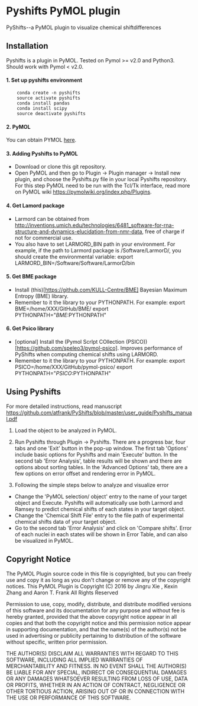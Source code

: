 
# Pyshifts PyMOL plugin
PyShifts--a PyMOL plugin to visualize chemical shiftdifferences
 
## Installation
Pyshifts is a plugin in PyMOL. Tested on Pymol >= v2.0 and Python3. Should work with Pymol < v2.0.

#### 1. Set up pyshifts environment
        conda create -n pyshifts
        source activate pyshifts
        conda install pandas
        conda install scipy
        source deactivate pyshifts
        
#### 2. PyMOL 
You can obtain PYMOL [here](https://pymol.org/2/).

#### 3. Adding Pyshifts to PyMOL
- Download or clone this git repository.
- Open PyMOL and then go to Plugin -> Plugin manager -> Install new plugin, and choose the Pyshifts.py file in your local Pyshifts repository. For this step PyMOL need to be run with the Tcl/Tk interface, read more on PyMOL wiki https://pymolwiki.org/index.php/Plugins.

#### 4. Get Lamord package
- Larmord can be obtained from http://inventions.umich.edu/technologies/6481_software-for-rna-structure-and-dynamics-elucidation-from-nmr-data, free of charge if not for commercial use. 
- You also have to set LARMORD_BIN path in your environment. For example, if the path to Larmord package is 
/Software/LarmorD/, you should create the environmental variable: 
        export LARMORD_BIN=/Software/Software/LarmorD/bin
#### 5. Get BME package
- Install (this)[https://github.com/KULL-Centre/BME] Bayesian Maximum Entropy (BME) library.
- Remember to it the library to your PYTHONPATH. For example:
        export BME=/home/XXX/GitHub/BME/
        export PYTHONPATH="${BME}:$PYTHONPATH"

#### 6. Get Psico library
- [optional] Install the (Pymol ScrIpt COllection (PSICO))[https://github.com/speleo3/pymol-psico]. Improves performance of PyShifts when computing chemical shifts using LARMORD.
- Remember to it the library to your PYTHONPATH. For example:
        export PSICO=/home/XXX/GitHub/pymol-psico/
        export PYTHONPATH="${PSICO}:$PYTHONPATH"

## Using Pyshifts
For more detailed instructions, read manuscript https://github.com/atfrank/PyShifts/blob/master/user_guide/Pyshifts_manual.pdf

1. Load the object to be analyzed in PyMOL.

2. Run Pyshifts through Plugin -> Pyshifts. There are a progress bar, four tabs and one 'Exit' button in the pop-up window. The first tab 'Options' include basic options for Pyshifts and main 'Execute' button. In the second tab 'Error Analysis', table results will be shown and there are options about sorting tables. In the 'Advanced Options' tab, there are a few options on error offset and rendering error in PyMOL.

3. Following the simple steps below to analyze and visualize error
  - Change the 'PyMOL selection/ object' entry to the name of your target object and Execute. Pyshifts will automatically use both Larmord and Ramsey to predict chemical shifts of each states in your target object.
  - Change the 'Chemical Shift File' entry to the file path of experimental chemical shifts data of your target object.
  - Go to the second tab 'Error Analysis' and click on 'Compare shifts'. Error of each nuclei in each states will be shown in Error Table, and can also be visualized in PyMOL.

## Copyright Notice

The PyMOL Plugin source code in this file is copyrighted, but you can
freely use and copy it as long as you don't change or remove any of
the copyright notices.
                      This PyMOL Plugin is Copyright (C) 2016 by 
           Jingru Xie <jingrux at umich dot edu>, Kexin Zhang <kexin at umich dot edu> and Aaron T. Frank <afrankz at umich dot edu>
                              All Rights Reserved

Permission to use, copy, modify, distribute, and distribute modified
versions of this software and its documentation for any purpose and
without fee is hereby granted, provided that the above copyright
notice appear in all copies and that both the copyright notice and
this permission notice appear in supporting documentation, and that
the name(s) of the author(s) not be used in advertising or publicity
pertaining to distribution of the software without specific, written
prior permission.

THE AUTHOR(S) DISCLAIM ALL WARRANTIES WITH REGARD TO THIS SOFTWARE,
INCLUDING ALL IMPLIED WARRANTIES OF MERCHANTABILITY AND FITNESS.  IN
NO EVENT SHALL THE AUTHOR(S) BE LIABLE FOR ANY SPECIAL, INDIRECT OR
CONSEQUENTIAL DAMAGES OR ANY DAMAGES WHATSOEVER RESULTING FROM LOSS OF
USE, DATA OR PROFITS, WHETHER IN AN ACTION OF CONTRACT, NEGLIGENCE OR
OTHER TORTIOUS ACTION, ARISING OUT OF OR IN CONNECTION WITH THE USE OR
PERFORMANCE OF THIS SOFTWARE.
